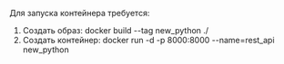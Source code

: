 Для запуска контейнера требуется:
1. Создать образ: docker build --tag new_python ./
2. Создать контейнер: docker run -d -p 8000:8000 --name=rest_api new_python
